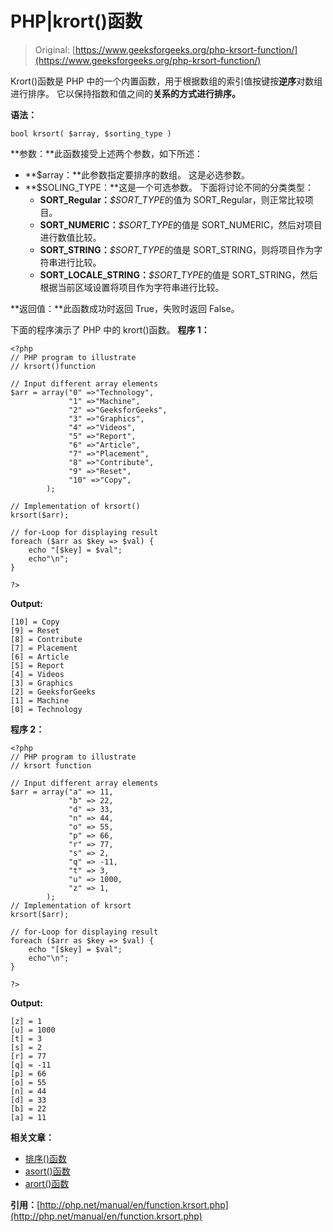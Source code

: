 # PHP|krort()函数

> Original: [https://www.geeksforgeeks.org/php-krsort-function/](https://www.geeksforgeeks.org/php-krsort-function/)

Krort()函数是 PHP 中的一个内置函数，用于根据数组的索引值按键按**逆序**对数组进行排序。 它以保持指数和值之间的**关系的方式进行排序。**

**语法：**

```
bool krsort( $array, $sorting_type )
```

**参数：**此函数接受上述两个参数，如下所述：

*   **$array：**此参数指定要排序的数组。 这是必选参数。
*   **$SOLING_TYPE：**这是一个可选参数。 下面将讨论不同的分类类型：
    *   **SORT_Regular：***$SORT_TYPE*的值为 SORT_Regular，则正常比较项目。
    *   **SORT_NUMERIC：***$SORT_TYPE*的值是 SORT_NUMERIC，然后对项目进行数值比较。
    *   **SORT_STRING：***$SORT_TYPE*的值是 SORT_STRING，则将项目作为字符串进行比较。
    *   **SORT_LOCALE_STRING：***$SORT_TYPE*的值是 SORT_STRING，然后根据当前区域设置将项目作为字符串进行比较。

**返回值：**此函数成功时返回 True，失败时返回 False。

下面的程序演示了 PHP 中的 krort()函数。
**程序 1：**

```
<?php
// PHP program to illustrate
// krsort()function

// Input different array elements
$arr = array("0" =>"Technology",
             "1" =>"Machine",
             "2" =>"GeeksforGeeks",
             "3" =>"Graphics",
             "4" =>"Videos",
             "5" =>"Report",
             "6" =>"Article",
             "7" =>"Placement",
             "8" =>"Contribute",
             "9" =>"Reset",
             "10" =>"Copy",
        );

// Implementation of krsort()
krsort($arr);

// for-Loop for displaying result
foreach ($arr as $key => $val) {
    echo "[$key] = $val";
    echo"\n";
}

?>
```

**Output:**

```
[10] = Copy
[9] = Reset
[8] = Contribute
[7] = Placement
[6] = Article
[5] = Report
[4] = Videos
[3] = Graphics
[2] = GeeksforGeeks
[1] = Machine
[0] = Technology

```

**程序 2：**

```
<?php
// PHP program to illustrate
// krsort function

// Input different array elements
$arr = array("a" => 11,
             "b" => 22,
             "d" => 33,
             "n" => 44,
             "o" => 55,
             "p" => 66,
             "r" => 77,
             "s" => 2,
             "q" => -11,
             "t" => 3,
             "u" => 1000,
             "z" => 1,                            
        );
// Implementation of krsort
krsort($arr);

// for-Loop for displaying result
foreach ($arr as $key => $val) {
    echo "[$key] = $val";
    echo"\n";
}

?>
```

**Output:**

```
[z] = 1
[u] = 1000
[t] = 3
[s] = 2
[r] = 77
[q] = -11
[p] = 66
[o] = 55
[n] = 44
[d] = 33
[b] = 22
[a] = 11

```

**相关文章：**

*   [排序()函数](https://www.geeksforgeeks.org/php-sort-function/)
*   [asort()函数](https://www.geeksforgeeks.org/php-asort-function/)
*   [arort()函数](https://www.geeksforgeeks.org/php-arsort-function/)

**引用：**[http://php.net/manual/en/function.krsort.php](http://php.net/manual/en/function.krsort.php)